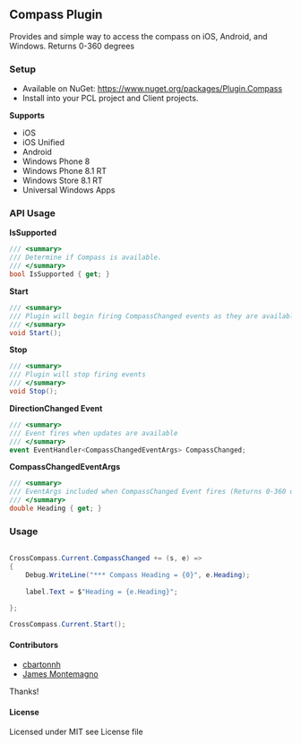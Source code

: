 ## Compass Plugin
Provides and simple way to access the compass on iOS, Android, and Windows. Returns 0-360 degrees

### Setup
* Available on NuGet: https://www.nuget.org/packages/Plugin.Compass
* Install into your PCL project and Client projects.

**Supports**
* iOS
* iOS Unified
* Android
* Windows Phone 8
* Windows Phone 8.1 RT
* Windows Store 8.1 RT
* Universal Windows Apps

### API Usage

**IsSupported**
```csharp
/// <summary>
/// Determine if Compass is available.
/// </summary>
bool IsSupported { get; }
```


**Start**
```csharp
/// <summary>
/// Plugin will begin firing CompassChanged events as they are available
/// </summary>
void Start();
```

**Stop**
```csharp
/// <summary>
/// Plugin will stop firing events
/// </summary>
void Stop();
```

**DirectionChanged Event**
```csharp
/// <summary>
/// Event fires when updates are available
/// </summary>
event EventHandler<CompassChangedEventArgs> CompassChanged;
```

**CompassChangedEventArgs**
```csharp
/// <summary>
/// EventArgs included when CompassChanged Event fires (Returns 0-360 degrees)
/// </summary>
double Heading { get; }
```

### Usage

```csharp
 
CrossCompass.Current.CompassChanged += (s, e) =>
{
    Debug.WriteLine("*** Compass Heading = {0}", e.Heading);
    
    label.Text = $"Heading = {e.Heading}";
   
};

CrossCompass.Current.Start();
```

#### Contributors
* [cbartonnh](https://github.com/JarleySoft)
* [James Montemagno](https://github.com/jamesmontemagno)

Thanks!

#### License
Licensed under MIT see License file
